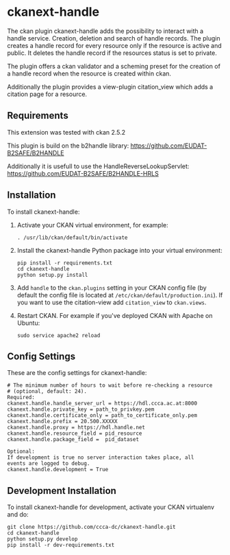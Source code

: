 
ckanext-handle
============

The ckan plugin ckanext-handle adds the possibility to interact with a handle
service. Creation, deletion and search of handle records. The plugin creates a
handle record for every resource only if the resource is active and public. It
deletes the handle record if the resources status is set to private.

The plugin offers a ckan validator and a scheming preset for the creation of a
handle record when the resource is created within ckan.

Additionally the plugin provides a view-plugin citation_view which adds a
citation page for a resource.

Requirements
----------------

This extension was tested with ckan 2.5.2 

This plugin is build on the b2handle library:
https://github.com/EUDAT-B2SAFE/B2HANDLE

Additionally it is usefull to use the HandleReverseLookupServlet:
https://github.com/EUDAT-B2SAFE/B2HANDLE-HRLS

Installation
----------------

To install ckanext-handle:

1.  Activate your CKAN virtual environment, for example:

        . /usr/lib/ckan/default/bin/activate

2.  Install the ckanext-handle Python package into your virtual
    environment:
    
        pip install -r requirements.txt
        cd ckanext-handle
        python setup.py install

3.  Add `handle` to the `ckan.plugins` setting in your CKAN config file
    (by default the config file is located at
    `/etc/ckan/default/production.ini`).
    If you want to use the citation-view add `citation_view` to `ckan.views`.
4.  Restart CKAN. For example if you've deployed CKAN with Apache on
    Ubuntu:

        sudo service apache2 reload

Config Settings
----------------

These are the config settings for ckanext-handle:

    # The minimum number of hours to wait before re-checking a resource
    # (optional, default: 24).
    Required:
    ckanext.handle.handle_server_url = https://hdl.ccca.ac.at:8000
    ckanext.handle.private_key = path_to_privkey.pem
    ckanext.handle.certificate_only = path_to_certificate_only.pem
    ckanext.handle.prefix = 20.500.XXXXX
    ckanext.handle.proxy = https://hdl.handle.net
    ckanext.handle.resource_field = pid_resource
    ckanext.handle.package_field =  pid_dataset

    Optional: 
    If development is true no server interaction takes place, all
    events are logged to debug. 
    ckanext.handle.development = True

Development Installation
----------------

To install ckanext-handle for development, activate your CKAN virtualenv
and do:

    git clone https://github.com/ccca-dc/ckanext-handle.git
    cd ckanext-handle
    python setup.py develop
    pip install -r dev-requirements.txt
